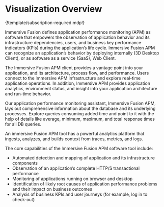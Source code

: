 # Visualization Overview

{!template/subscription-required.mdp!}

Immersive Fusion defines application performance monitoring (APM) as software that empowers the observation of application behavior and its infrastructure dependencies, users, and business key performance indicators (KPIs) during the application’s life cycle. Immersive Fusion APM can recognize an application’s behavior by deploying internally (3D Desktop Client), or as software as a service (SaaS), Web Client.

The Immersive Fusion APM client provides a vantage point into your application, and its architecture, process flow, and performance. Users connect to the Immersive APM infrastructure and explore real-time application operations. In addition, Immersive APM provides application analytics, environment status, and insight into your application architecture and run-time behavior.
 
Our application performance monitoring assistant, Immersive Fusion APM, lays out comprehensive information about the database and its underlying processes. Explore queries consuming added time and point to it with the help of details like average, minimum, maximum, and total response times for all DB queries. 

An immersive Fusion APM tool has a powerful analytics platform that ingests, analyzes, and builds context from traces, metrics, and logs. 
 
The core capabilities of the Immersive Fusion APM software tool include:
 
-	Automated detection and mapping of application and its infrastructure components
-	Observation of an application’s complete HTTP/S transactional performance
-	Monitoring of applications running on browser and desktop
-	Identification of likely root causes of application performance problems and their impact on business outcomes
-	Analysis of business KPIs and user journeys (for example, log in to check-out)
